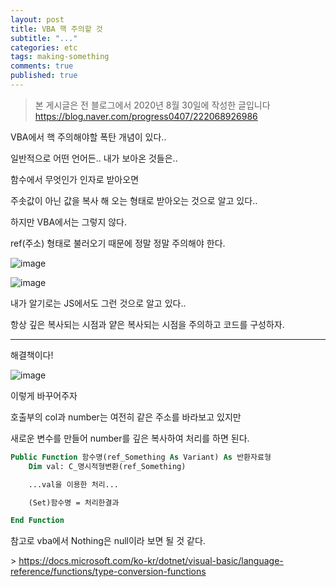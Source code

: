 ```yaml
---
layout: post
title: VBA 핵 주의할 것
subtitle: "..."
categories: etc
tags: making-something
comments: true
published: true
---
```


> 본 게시글은 전 블로그에서 2020년 8월 30일에 작성한 글입니다
> https://blog.naver.com/progress0407/222068926986

VBA에서 핵 주의해야할 폭탄 개념이 있다..

일반적으로 어떤 언어든.. 내가 보아온 것들은..

함수에서 무엇인가 인자로 받아오면

주솟값이 아닌 값을 복사 해 오는 형태로 받아오는 것으로 알고 있다..

하지만 VBA에서는 그렇지 않다.

ref(주소) 형태로 불러오기 때문에 정말 정말 주의해야 한다.

![image](https://user-images.githubusercontent.com/66164361/138998590-21770db2-ac4e-4a24-96d0-229e8fd206a1.png)

![image](https://user-images.githubusercontent.com/66164361/138998556-9bc74d76-5ed2-40e8-b4bf-e9903210176b.png)

내가 알기로는 JS에서도 그런 것으로 알고 있다..

항상 깊은 복사되는 시점과 얕은 복사되는 시점을 주의하고 코드를 구성하자.

---

해결책이다!

![image](https://user-images.githubusercontent.com/66164361/138998737-ac0d5c46-a74c-41af-84f8-5102f38c4f8d.png)

이렇게 바꾸어주자

호출부의 col과 number는 여전히 같은 주소를 바라보고 있지만

새로운 변수를 만들어 number를 깊은 복사하여 처리를 하면 된다.

```vb
Public Function 함수명(ref_Something As Variant) As 반환자료형
    Dim val: C_명시적형변환(ref_Something)

    ...val을 이용한 처리...

    (Set)함수명 = 처리한결과

End Function
```

참고로 vba에서 Nothing은 null이라 보면 될 것 같다.

​> https://docs.microsoft.com/ko-kr/dotnet/visual-basic/language-reference/functions/type-conversion-functions

